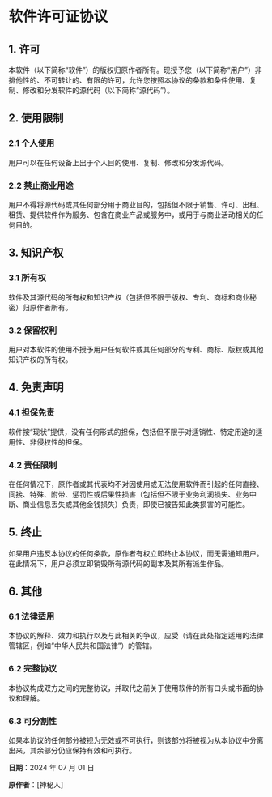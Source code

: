 # 软件许可证协议

## 1. 许可

本软件（以下简称“软件”）的版权归原作者所有。现授予您（以下简称“用户”）非排他性的、不可转让的、有限的许可，允许您按照本协议的条款和条件使用、复制、修改和分发软件的源代码（以下简称“源代码”）。

## 2. 使用限制

### 2.1 个人使用

用户可以在任何设备上出于个人目的使用、复制、修改和分发源代码。

### 2.2 禁止商业用途

用户不得将源代码或其任何部分用于商业目的，包括但不限于销售、许可、出租、租赁、提供软件作为服务、包含在商业产品或服务中，或用于与商业活动相关的任何目的。

## 3. 知识产权

### 3.1 所有权

软件及其源代码的所有权和知识产权（包括但不限于版权、专利、商标和商业秘密）归原作者所有。

### 3.2 保留权利

用户对本软件的使用不授予用户任何软件或其任何部分的专利、商标、版权或其他知识产权的所有权。

## 4. 免责声明

### 4.1 担保免责

软件按“现状”提供，没有任何形式的担保，包括但不限于对适销性、特定用途的适用性、非侵权性的担保。

### 4.2 责任限制

在任何情况下，原作者或其代表均不对因使用或无法使用软件而引起的任何直接、间接、特殊、附带、惩罚性或后果性损害（包括但不限于业务利润损失、业务中断、商业信息丢失或其他金钱损失）负责，即使已被告知此类损害的可能性。

## 5. 终止

如果用户违反本协议的任何条款，原作者有权立即终止本协议，而无需通知用户。在此情况下，用户必须立即销毁所有源代码的副本及其所有派生作品。

## 6. 其他

### 6.1 法律适用

本协议的解释、效力和执行以及与此相关的争议，应受（请在此处指定适用的法律管辖区，例如“中华人民共和国法律”）的管辖。

### 6.2 完整协议

本协议构成双方之间的完整协议，并取代之前关于使用软件的所有口头或书面的协议和理解。

### 6.3 可分割性

如果本协议的任何部分被视为无效或不可执行，则该部分将被视为从本协议中分离出来，其余部分仍应保持有效和可执行。

**日期**：2024 年 07 月 01 日

**原作者**：[神秘人]
